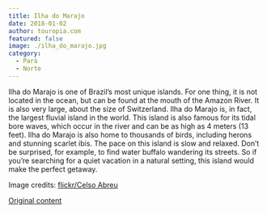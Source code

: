 ```yaml
---
title: Ilha do Marajo
date: 2018-01-02
author: touropia.com
featured: false
image: ./ilha_do_marajo.jpg
category:
  - Pará
  - Norte
---
```


Ilha do Marajo is one of Brazil’s most unique islands. For one thing, it is not located in the ocean, but can be found at the mouth of the Amazon River. It is also very large, about the size of Switzerland. Ilha do Marajo is, in fact, the largest fluvial island in the world. This island is also famous for its tidal bore waves, which occur in the river and can be as high as 4 meters (13 feet). Ilha do Marajo is also home to thousands of birds, including herons and stunning scarlet ibis. The pace on this island is slow and relaxed. Don’t be surprised, for example, to find water buffalo wandering its streets. So if you’re searching for a quiet vacation in a natural setting, this island would make the perfect getaway.

Image credits: [flickr/Celso Abreu](http://www.flickr.com/photos/celsoabreu)

[Original content](https://www.touropia.com/islands-in-brazil/)
